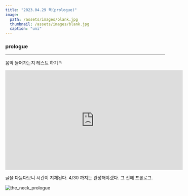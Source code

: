 ```yaml
---
title: "2023.04.29 목(prologue)"
image: 
  path: /assets/images/blank.jpg
  thumbnail: /assets/images/blank.jpg
  caption: "uni"
---
```



### prologue
----


음악 들어가는지 테스트 하기ㅋ

<iframe width="560" height="315" src="https://www.youtube.com/embed/qBoQzo98EpQ" title="YouTube video player" frameborder="0" allow="accelerometer; autoplay; clipboard-write; encrypted-media; gyroscope; picture-in-picture; web-share" allowfullscreen></iframe>

글을 다듬다보니 시간이 지체된다. 4/30 까지는 완성해야겠다. 그 전에 프롤로그. 

![the_neck_prologue](https://jylab.github.io/assets/images/the_neck_prologue.jpg)